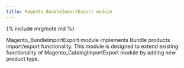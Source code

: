 ```yaml
---
title: Magento_BundleImportExport module
---
```


{% include mrg/note.md %}

Magento_BundleImportExport module implements Bundle products import/export functionality.
This module is designed to extend existing functionality of Magento_CatalogImportExport module by adding new product type.


